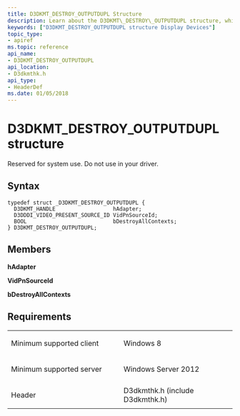 ```yaml
---
title: D3DKMT_DESTROY_OUTPUTDUPL Structure
description: Learn about the D3DKMT\_DESTROY\_OUTPUTDUPL structure, which is reserved for system use. Do not use in your driver.
keywords: ["D3DKMT_DESTROY_OUTPUTDUPL structure Display Devices"]
topic_type:
- apiref
ms.topic: reference
api_name:
- D3DKMT_DESTROY_OUTPUTDUPL
api_location:
- D3dkmthk.h
api_type:
- HeaderDef
ms.date: 01/05/2018
---
```


# D3DKMT\_DESTROY\_OUTPUTDUPL structure


Reserved for system use. Do not use in your driver.

## Syntax

```ManagedCPlusPlus
typedef struct _D3DKMT_DESTROY_OUTPUTDUPL {
  D3DKMT_HANDLE                  hAdapter;
  D3DDDI_VIDEO_PRESENT_SOURCE_ID VidPnSourceId;
  BOOL                           bDestroyAllContexts;
} D3DKMT_DESTROY_OUTPUTDUPL;
```

## Members

**hAdapter**

**VidPnSourceId**

**bDestroyAllContexts**

## Requirements

<table>
<colgroup>
<col width="50%" />
<col width="50%" />
</colgroup>
<tbody>
<tr class="odd">
<td align="left"><p>Minimum supported client</p></td>
<td align="left"><p>Windows 8</p></td>
</tr>
<tr class="even">
<td align="left"><p>Minimum supported server</p></td>
<td align="left"><p>Windows Server 2012</p></td>
</tr>
<tr class="odd">
<td align="left"><p>Header</p></td>
<td align="left">D3dkmthk.h (include D3dkmthk.h)</td>
</tr>
</tbody>
</table>

 

 





